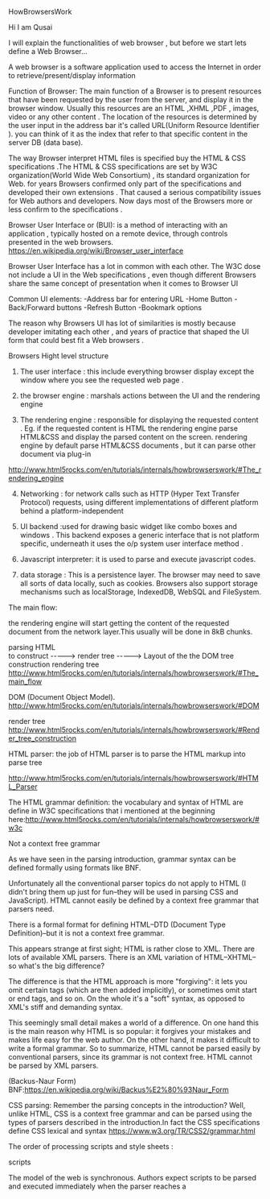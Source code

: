 HowBrowsersWork



Hi I am Qusai

I will explain the functionalities of web browser , but before we start lets define a Web Browser...



A web browser is a software application used to access the Internet in order to retrieve/present/display information




Function of Browser:
The main function of a Browser is to present resources that have been requested by the user from the server, and display it in the browser window. Usually this resources are an HTML ,XHML ,PDF ,  images, video or any other content . The location of the resources is determined by the user input in the address bar it's called URL(Uniform Resource Identifier ). you can think of it as the index that refer to that specific content in the server DB (data base).




The way Browser interpret   HTML files is specified buy the HTML & CSS specifications .The HTML & CSS specifications are set by W3C organization(World Wide Web Consortium) , its standard organization for Web. for years Browsers confirmed only part of the specifications and developed their own extensions . That caused a serious compatibility issues for Web authors and developers.
Now days most of the Browsers more or less confirm to the specifications .




Browser User Interface or (BUI):
is a method of interacting with an application , typically hosted on a remote device, through controls presented in the web browsers.
https://en.wikipedia.org/wiki/Browser_user_interface





Browser User Interface has a lot in common with each other.
The W3C dose not include a UI in the Web specifications , even though different Browsers share the same concept of presentation when it comes to Browser UI

Common UI elements:
-Address bar for entering URL
-Home Button
-Back/Forward buttons
-Refresh Button
-Bookmark options

The reason why Browsers UI has lot of similarities  is mostly because developer imitating each other , and years of practice that shaped the UI form that could best fit a Web browsers .





Browsers Hight level structure

1. The user interface  :
this include everything browser display except the window where you see the requested web page .


2. the browser engine : marshals actions between the UI and the rendering engine

3. The rendering engine :
 responsible for displaying the requested content .
Eg. if the requested content is HTML the rendering engine parse HTML&CSS and display the parsed content on the screen.
rendering engine by default parse HTML&CSS documents , but it can parse other document via plug-in

http://www.html5rocks.com/en/tutorials/internals/howbrowserswork/#The_rendering_engine


4. Networking : for network calls such as HTTP (Hyper Text Transfer Protocol) requests, using different implementations of different platform behind a platform-independent   



5. UI backend :used for drawing basic widget like combo boxes and windows .
This backend exposes a generic interface that is not platform specific, underneath it uses the o/p system user interface method .



6. Javascript interpreter: it is used to parse and  execute javascript codes.




7. data storage :
This is a persistence layer. The browser may need to save all sorts of data locally, such as cookies. Browsers also support storage mechanisms such as localStorage, IndexedDB, WebSQL and FileSystem.



The main flow:

the rendering engine will start getting the content of the requested document from the network layer.This usually will be done in 8kB chunks.

parsing HTML         
to construct ----->  render tree -----> Layout of the
the DOM tree        construction        rendering tree
http://www.html5rocks.com/en/tutorials/internals/howbrowserswork/#The_main_flow

DOM (Document Object Model).
http://www.html5rocks.com/en/tutorials/internals/howbrowserswork/#DOM


render tree
http://www.html5rocks.com/en/tutorials/internals/howbrowserswork/#Render_tree_construction


HTML parser:
the job of HTML parser is to parse the HTML markup into parse tree

http://www.html5rocks.com/en/tutorials/internals/howbrowserswork/#HTML_Parser

The HTML grammar definition:
the vocabulary and syntax of HTML are define in W3C specifications that i mentioned at the beginning
here:http://www.html5rocks.com/en/tutorials/internals/howbrowserswork/#w3c


Not a context free grammar

As we have seen in the parsing introduction, grammar syntax can be defined formally using formats like BNF.

Unfortunately all the conventional parser topics do not apply to HTML (I didn't bring them up just for fun–they will be used in parsing CSS and JavaScript). HTML cannot easily be defined by a context free grammar that parsers need.

There is a formal format for defining HTML–DTD (Document Type Definition)–but it is not a context free grammar.

This appears strange at first sight; HTML is rather close to XML. There are lots of available XML parsers. There is an XML variation of HTML–XHTML–so what's the big difference?

The difference is that the HTML approach is more "forgiving": it lets you omit certain tags (which are then added implicitly), or sometimes omit start or end tags, and so on. On the whole it's a "soft" syntax, as opposed to XML's stiff and demanding syntax.

This seemingly small detail makes a world of a difference. On one hand this is the main reason why HTML is so popular: it forgives your mistakes and makes life easy for the web author. On the other hand, it makes it difficult to write a formal grammar. So to summarize, HTML cannot be parsed easily by conventional parsers, since its grammar is not context free. HTML cannot be parsed by XML parsers.

(Backus-Naur Form) BNF:https://en.wikipedia.org/wiki/Backus%E2%80%93Naur_Form



CSS parsing:
Remember the parsing concepts in the introduction? Well, unlike HTML, CSS is a context free grammar and can be parsed using the types of parsers described in the introduction.In fact the CSS specifications define CSS lexical and syntax https://www.w3.org/TR/CSS2/grammar.html



The order of processing scripts and style sheets :

scripts

The model of the web is synchronous. Authors expect scripts to be parsed and executed immediately when the parser reaches a <script> tag. The parsing of the document halts until the script has been executed. If the script is external then the resource must first be fetched from the network–this is also done synchronously, and parsing halts until the resource is fetched. This was the model for many years and is also specified in HTML4 and 5 specifications. Authors can add the "defer" attribute to a script, in which case it will not halt document parsing and will execute after the document is parsed. HTML5 adds an option to mark the script as asynchronous so it will be parsed and executed by a different thread.

http://www.html5rocks.com/en/tutorials/internals/howbrowserswork/#The_order_of_processing_scripts_and_style_sheets



you can find out more about web browsers in this link :http://www.html5rocks.com/en/
there is steel many mechanism that contribute to the Browser in order to function the way it dose.
